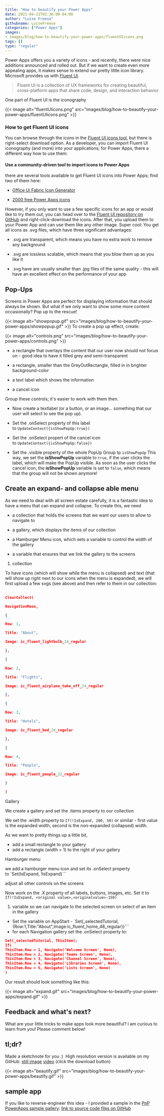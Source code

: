 ```yaml
---
title: "How to beautify your Power Apps"
date: 2021-04-21T02:36:00-04:00
author: "Luise Freese"
githubname: LuiseFreese
categories: ["Power Apps"]
images:
- images/blog/how-to-beautify-your-power-apps/fluentUIicons.png
tags: []
type: "regular"
---
```


Power Apps offers you a variety of icons - and recently, there were nice
additions announced and rolled out. But if we want to create even more
appealing apps, it makes sense to extend our pretty little icon library.
Microsoft provides us with [Fluent
UI](https://developer.microsoft.com/fluentui#/).

> Fluent UI is a collection of UX frameworks for creating beautiful,
> cross-platform apps that share code, design, and interaction behavior

One part of Fluent UI is the iconography

{{< image alt="fluentUIicons.png" src="images/blog/how-to-beautify-your-power-apps/fluentUIicons.png" >}}

### How to get Fluent UI icons 

You can browse through the icons in the [Fluent UI icons
tool](https://uifabricicons.azurewebsites.net/), but there is
right-select download option. As a developer, you can import Fluent UI
iconography (and more) into your applications; for Power Apps, there a
different way how to use them:

#### Use a community-driven tool to import icons to Power Apps 

there are several tools available to get Fluent UI icons into Power
Apps; find two of them here:

-   [Office Ui Fabric Icon
    Generator](https://github.com/e-gallis/PowerApps/tree/master/Components/OfficeUIFabricIconGenerator)

-   [2000 free Power Apps
    icons](https://matthewdevaney.com/2000-free-power-apps-icons/)

However, if you only want to use a few specific icons for an app or
would like to try them out, you can head over to the [Fluent UI
repository on
GitHub](https://github.com/microsoft/fluentui-system-icons/blob/master/icons.md) and
right-click-download the icons. After that, you upload them to your
Power App and can use them like any other image. Super cool: You get all
icons as .svg files, which have three significant advantages:

-   .svg are transparent, which means you have no extra work to remove
    any background

-   .svg are lossless scalable, which means that you blow them up as you
    like it

-   .svg have are usually smaller than .jpg files of the same quality -
    this will have an excellent effect on the performance of your app

## Pop-Ups

Screens in Power Apps are perfect for displaying information that should
always be shown. But what if we only want to show some more content
occasionally? Pop up to the rescue!

{{< image alt="showpopup.gif" src="images/blog/how-to-beautify-your-power-apps/showpopup.gif" >}}
To create a pop up effect, create:



{{< image alt="controls.png" src="images/blog/how-to-beautify-your-power-apps/controls.png" >}}

-   a rectangle that overlays the content that our user now should not
    focus on - good idea to have it filled grey and semi-transparent

-   a rectangle, smaller than the GreyOutRectangle, filled in in
    brighter background-color

-   a text label which shows the information

-   a cancel icon

Group these controls; it's easier to work with them then.

-   Now create a textlabel (or a button, or an image\... something that
    our user will select  to see the pop up).

-   Set the .onSelect property of this label
    to `UpdateContext({isShowPopUp:true})`

-   Set the .onSelect propert of the cancel icon
    to `UpdateContext({isShowPopUp:false})`

-   Set the .visible property of the whole PopUp Group tp `isShowPopUp`
This way, we set the **isShowPopUp** variable to `true`, if the user
clicks the label, which will make the PopUp visible. As soon as the user
clicks the cancel icon, the **isShowPopUp** variable is set to `false`,
which means that the group will not be shown anymore!

## Create an expand- and collapse able menu 

As we need to deal with all screen estate carefully, it is a fantastic
idea to have a menu that can expand and collapse. To create this, we
need

-   a collection that holds the screens that we want our users to allow
    to navigate to

-   a gallery, which displays the items of our collection

-   a Hamburger Menu icon, which sets a variable to control the width of
    the gallery

-   a variable that ensures that we link the gallery to the screens

1.  collection

To have icons (which will show while the menu is collapsed) and text
(that will show up right next to our icons when the menu is expanded),
we will first upload a few svgs (see above) and then refer to them in
our collection:
 

```json
ClearCollect(

NavigationMenu,

{

Row: 1,

Title: "About",

Image: ic_fluent_lightbulb_24_regular

},

{

Row: 2,

Title: "Flights",

Image: ic_fluent_airplane_take_off_24_regular

},

{

Row: 3,

Title: "Hotels",

Image: ic_fluent_bed_24_regular

},

{

Row: 4,

Title: "People",

Image: ic_fluent_people_32_regular

}

)
```

Gallery

We create a gallery and set the .items property to our collection

We set the .width property to `If(!IsExpand, 200, 50)` or similar -
first value is the expanded width, second is the non-expanded
(collapsed) width.

As we want to pretty things up a little bit,

- add a small rectangle to your gallery
- add a rectangle (width = 1) to the right of your gallery

Hamburger menu

we add a hamburger menu icon and set its .onSelect property
to `Set(IsExpand, !IsExpand)```

adjust all other controls on the screens

Now work on the .X property of all labels, buttons, images, etc. Set it
to `If(!IsExpand, <original value>,<originalvalue>-150)`

1. variable so we can navigate to the selected screen on select of an
item in the gallery


-   Set the variable on AppStart -
    `Set(_selectedTutorial,{Row:1,Title:"About",Image:ic_fluent_home_48_regular})```
-   for each Navigation gallery set the .onSelect property to: 

```json
Set(_selectedTutorial, ThisItem);
If(
ThisItem.Row = 1, Navigate('Welcome Screen', None),
ThisItem.Row = 2, Navigate('Teams Screen', None),
ThisItem.Row = 3, Navigate('Channel Screen', None),
ThisItem.Row = 4, Navigate('Libraries Screen', None),
ThisItem.Row = 5, Navigate('Lists Screen', None)
)
```

Our result should look something like this:

{{< image alt="expand.gif" src="images/blog/how-to-beautify-your-power-apps/expand.gif" >}}


## Feedback and what's next? 

What are your little tricks to make apps look more beautiful? I am
curious to learn from you! Please comment below!

## tl;dr?

Made a sketchnote for you :)  High resolution version is available on my
GitHub: [still
image](https://github.com/LuiseFreese/blog/blob/main/media/beautify/sketchnotebeautify.png "Beautify your Power Apps sketchnote")
[video](https://github.com/LuiseFreese/blog/blob/main/media/beautify/beautify.mp4 "beautify your Power Apps video") (click
the download button)
 

{{< image alt="beautify.gif" src="images/blog/how-to-beautify-your-power-apps/beautify.gif" >}}

## sample app  

If you like to reverse-engineer this idea - I provided a sample in the
[PnP PowerApps sample
gallery](https://pnp.github.io/powerplatform-samples/samples/powerapps/): [link
to source code files on
GitHub](https://github.com/pnp/powerapps-samples/blob/main/samples/expandable-navigation/readme.md)
